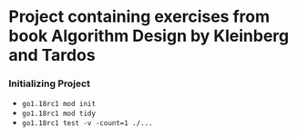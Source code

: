 # Project containing exercises from book Algorithm Design by Kleinberg and Tardos
### Initializing Project
- `go1.18rc1 mod init`
- `go1.18rc1 mod tidy`
- `go1.18rc1 test -v -count=1 ./...`

